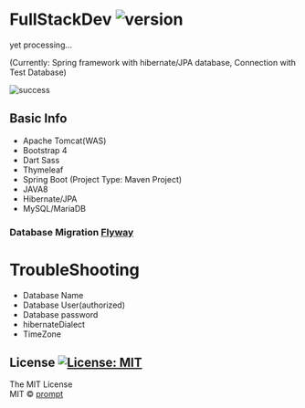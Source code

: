 # FullStackDev ![version](https://img.shields.io/badge/Version-0.0.1-green.svg)
yet processing...

(Currently:
Spring framework with hibernate/JPA database,
Connection with Test Database)


![success](https://img.shields.io/badge/Connection-success-informational.svg)


## Basic Info ##

* Apache Tomcat(WAS)
* Bootstrap 4 
* Dart Sass
* Thymeleaf
* Spring Boot (Project Type: Maven Project)
* JAVA8
* Hibernate/JPA
* MySQL/MariaDB

### Database Migration [Flyway](https://flywaydb.org/)


# TroubleShooting
* Database Name
* Database User(authorized)
* Database password
* hibernateDialect
* TimeZone

## License [![License: MIT](https://img.shields.io/badge/License-MIT-brightgreen.svg)](https://opensource.org/licenses/MIT)
The MIT License
<br/>
MIT © [prompt](https://github.com/prompt-tech/)
